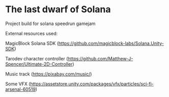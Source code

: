 # The last dwarf of Solana
Project build for solana speedrun gamejam

External resources used:

MagicBlock Solana SDK (https://github.com/magicblock-labs/Solana.Unity-SDK)

Tarodev character controller (https://github.com/Matthew-J-Spencer/Ultimate-2D-Controller)

Music track (https://pixabay.com/music/)

Some VFX (https://assetstore.unity.com/packages/vfx/particles/sci-fi-arsenal-60519)
